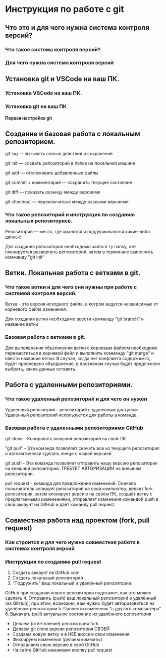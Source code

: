 # Инструкция по работе с git

## Что это и для чего нужна система контроля версий?

### Что такое система контроля версий?

### Для чего нужна система контроля версий

## Установка git и VSCode на ваш ПК.

### Установка VSCode на ваш ПК.

### Установка git на ваш ПК

#### Первая настройка git

## Создание и базовая работа с локальным репозиторием.

git log — вызывать список действий и сохранений

git init — создать репозиторий в папке на локальной машине

git add — отслеживать добавленные файлы

git commit + комментарий — сохранить текущее состояние

git diff — показать разницу между версиями

git chechout — переключиться между разными версиями

### Что такое репозиторий и инструкция по созданию локальных репозиториев.

Репозито́рий — место, где хранятся и поддерживаются какие-либо данные. 

Для создания репозитория необходимо зайти в ту папку, кте планируется развернуть репозиторий, затем в терминале выполнить комманду "git init"

## Ветки. Локальная работа с ветками в git.

### Что такое ветки и для чего они нужны при работе с системой контроля версий.

Ветка - это версия исходного файла, в котром ведутся независимые от корневого файла изменения.

Для создания ветки необходимо ввести комманду "git branch" и название ветки

### Базовая работа с ветками в git.

Для выполенения объелинения ветки с корневым файлом необходимо переместиться в корневой файл и выполнить комманду "git merge" и ввести название ветки. В случае, когда нет конфликта содержимго, будет провеедено объединение, в противном случае будет предложено выбрать, какие данные оставить.

## Работа с удаленными репозиториями.

### Что такое удаленный репозиторий и для чего он нужен

Удаленный репозитрий - репозиторий с удаленным доступом. Удаленный репозитроий используется для работы в команде.

### Базовая работа с удаленными репозиториями GitHub

git clone - Копировать внешний репозиторий на свой ПК

"git pull" - Эта команда позволяет скачать все
из текущего репозитория и автоматически
сделать merge с нашей версией

git push - Эта команда позволяет отправить нашу
версию репозитория на внешний
репозиторий. ТРЕБУЕТ АВТОРИЗАЦИИ
на внешнем репозитории.

pull request - команда для предложения изменений. Сначала
пользователь копирует репозиторий на свой компьютер, делает fork репозитория, затем клонирует версию на своём ПК, создаёт ветку с предлагаемыми изменениями, отправляет изменения командой push в свой аккаунт на GitHub и даёт команду pull request. 

## Совместная работа над проектом (fork, pull request)

### Как строится и для чего нужна совместная работа в системах контроля версий

### Инструкция по созданию pull request

1. Создать аккаунт на GitHub.com
2. Создать локальный репозиторий
3. “Подружить” ваш локальный и удалённый репозитории. 

 GitHub при создании нового репозитория подскажет, как это можно сделать
4. Отправить (push) ваш локальный репозиторий в удалённый (на GitHub), при этом, возможно, вам нужно будет авторизоваться на удалённом репозитории
5. Провести изменения “с другого компьютера”
6. Выкачать (pull) актуальное состояние из удалённого репозитория

* Делаем   (ответвление) репозитория fork
* Делаем git clone   версии репозитория СВОЕЙ
* Создаем новую ветку и в НЕЕ вносим свои изменения
* Фиксируем изменения (делаем коммиты)
* Отправляем свою версию в свой GitHub
* На сайте GitHub нажимаем кнопку pull request
